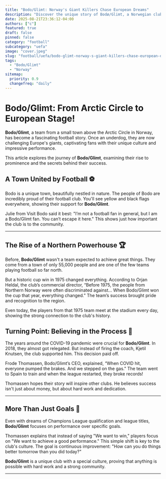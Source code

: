 ```yaml
---
title: "Bodo/Glimt: Norway's Giant Killers Chase European Dreams"
description: "Discover the unique story of Bodø/Glimt, a Norwegian club making waves in European football."
date: 2025-08-21T23:36:12-04:00
authors: ["c"]
featured: true
draft: false
pinned: false
category: "football"
subcategory: "uefa"
image: "cover.jpeg"
slug: "football/uefa/bodo-glimt-norway-s-giant-killers-chase-european-dreams"
tags:
  - "Bodo/Glimt"
  - "Norway"
sitemap:
  priority: 0.9
  changefreq: "daily"
---
```


# Bodo/Glimt: From Arctic Circle to European Stage! 

**Bodo/Glimt**, a team from a small town above the Arctic Circle in Norway, has become a fascinating football story. Once an underdog, they are now challenging Europe's giants, captivating fans with their unique culture and impressive performance.

This article explores the journey of **Bodo/Glimt**, examining their rise to prominence and the secrets behind their success.

## A Town United by Football ⚽

Bodo is a unique town, beautifully nestled in nature. The people of Bodo are incredibly proud of their football club. You'll see yellow and black flags everywhere, showing their support for **Bodo/Glimt**.

Julie from Visit Bodo said it best: "I’m not a football fan in general, but I am a Bodo/Glimt fan. You can’t escape it here." This shows just how important the club is to the community.

---

## The Rise of a Northern Powerhouse 🏆

Before, **Bodo/Glimt** wasn't a team expected to achieve great things. They come from a town of only 55,000 people and are one of the few teams playing football so far north.

But a historic cup win in 1975 changed everything. According to Orjan Heldal, the club’s commercial director, “Before 1975, the people from Northern Norway were often discriminated against... When Bodo/Glimt won the cup that year, everything changed.” The team’s success brought pride and recognition to the region.

Even today, the players from that 1975 team meet at the stadium every day, showing the strong connection to the club's history.

## Turning Point: Believing in the Process 💪

The years around the COVID-19 pandemic were crucial for **Bodo/Glimt**. In 2018, they almost got relegated. But instead of firing the coach, Kjetil Knutsen, the club supported him. This decision paid off.

Frode Thomassen, Bodo/Glimt’s CEO, explained, “When COVID hit, everyone pumped the brakes. And we stepped on the gas." The team went to Spain to train and when the league restarted, they broke records!

Thomassen hopes their story will inspire other clubs. He believes success isn't just about money, but about hard work and dedication.

---

## More Than Just Goals 🎯

Even with dreams of Champions League qualification and league titles, **Bodo/Glimt** focuses on performance over specific goals.

Thomassen explains that instead of saying "We want to win," players focus on "We want to achieve a good performance." This simple shift is key to the club's culture. The goal is continuous improvement: "How can you do things better tomorrow than you did today?"

**Bodo/Glimt** is a unique club with a special culture, proving that anything is possible with hard work and a strong community.

---
